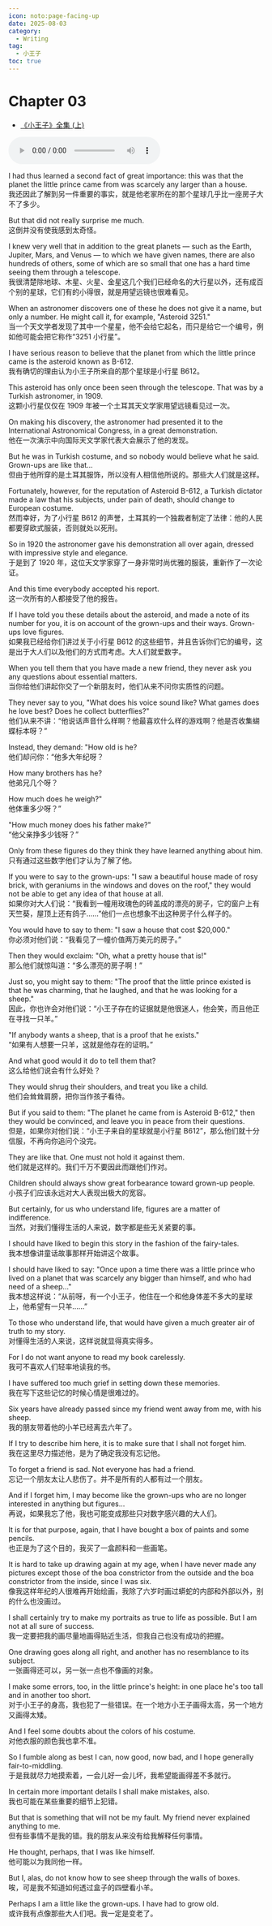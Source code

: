 ```yaml
---
icon: noto:page-facing-up
date: 2025-08-03
category:
  - Writing
tag:
  - 小王子
toc: true
---
```


# Chapter 03

- [《小王子》全集 (上) ](https://www.youtube.com/watch?v=StNJHi5b2oM&t=667s)

<audio controls>
  <source src="/audio/reading/prince/chapter3.mp3" type="audio/mpeg">
  check your browser for video.
</audio>
<div style="display: none;">
ffmpeg -i  xiao1.mp3 -ss 00:11:34 -to 00:17:05 -c copy chapter3.mp3
</div>

I had thus learned a second fact of great importance: this was that the planet the little prince came from was scarcely any larger than a house.  
我还因此了解到另一件重要的事实，就是他老家所在的那个星球几乎比一座房子大不了多少。

But that did not really surprise me much.  
这倒并没有使我感到太奇怪。

I knew very well that in addition to the great planets — such as the Earth, Jupiter, Mars, and Venus — to which we have given names, there are also hundreds of others, some of which are so small that one has a hard time seeing them through a telescope.  
我很清楚除地球、木星、火星、金星这几个我们已经命名的大行星以外，还有成百个别的星球，它们有的小得很，就是用望远镜也很难看见。

When an astronomer discovers one of these he does not give it a name, but only a number. He might call it, for example, "Asteroid 3251."  
当一个天文学者发现了其中一个星星，他不会给它起名，而只是给它一个编号，例如他可能会把它称作“3251 小行星”。

I have serious reason to believe that the planet from which the little prince came is the asteroid known as B-612.  
我有确切的理由认为小王子所来自的那个星球是小行星 B612。

This asteroid has only once been seen through the telescope. That was by a Turkish astronomer, in 1909.  
这颗小行星仅仅在 1909 年被一个土耳其天文学家用望远镜看见过一次。

On making his discovery, the astronomer had presented it to the International Astronomical Congress, in a great demonstration.  
他在一次演示中向国际天文学家代表大会展示了他的发现。

But he was in Turkish costume, and so nobody would believe what he said. Grown-ups are like that...  
但由于他所穿的是土耳其服饰，所以没有人相信他所说的。那些大人们就是这样。

Fortunately, however, for the reputation of Asteroid B-612, a Turkish dictator made a law that his subjects, under pain of death, should change to European costume.  
然而幸好，为了小行星 B612 的声誉，土耳其的一个独裁者制定了法律：他的人民都要穿欧式服装，否则就处以死刑。

So in 1920 the astronomer gave his demonstration all over again, dressed with impressive style and elegance.  
于是到了 1920 年，这位天文学家穿了一身非常时尚优雅的服装，重新作了一次论证。

And this time everybody accepted his report.  
这一次所有的人都接受了他的报告。

If I have told you these details about the asteroid, and made a note of its number for you, it is on account of the grown-ups and their ways. Grown-ups love figures.  
如果我已经给你们讲过关于小行星 B612 的这些细节，并且告诉你们它的编号，这是出于大人们以及他们的方式而考虑。大人们就爱数字。

When you tell them that you have made a new friend, they never ask you any questions about essential matters.  
当你给他们讲起你交了一个新朋友时，他们从来不问你实质性的问题。

They never say to you, "What does his voice sound like? What games does he love best? Does he collect butterflies?"  
他们从来不讲：“他说话声音什么样啊？他最喜欢什么样的游戏啊？他是否收集蝴蝶标本呀？”

Instead, they demand: "How old is he?  
他们却问你：“他多大年纪呀？

How many brothers has he?  
他弟兄几个呀？

How much does he weigh?"  
他体重多少呀？”

"How much money does his father make?"  
“他父亲挣多少钱呀？”

Only from these figures do they think they have learned anything about him.  
只有通过这些数字他们才认为了解了他。

If you were to say to the grown-ups: "I saw a beautiful house made of rosy brick, with geraniums in the windows and doves on the roof," they would not be able to get any idea of that house at all.  
如果你对大人们说：“我看到一幢用玫瑰色的砖盖成的漂亮的房子，它的窗户上有天竺葵，屋顶上还有鸽子……”他们一点也想象不出这种房子什么样子的。

You would have to say to them: "I saw a house that cost $20,000."  
你必须对他们说：“我看见了一幢价值两万美元的房子。”

Then they would exclaim: "Oh, what a pretty house that is!"  
那么他们就惊叫道：“多么漂亮的房子啊！”

Just so, you might say to them: "The proof that the little prince existed is that he was charming, that he laughed, and that he was looking for a sheep."  
因此，你也许会对他们说：“小王子存在的证据就是他很迷人，他会笑，而且他正在寻找一只羊。”

"If anybody wants a sheep, that is a proof that he exists."  
“如果有人想要一只羊，这就是他存在的证明。”

And what good would it do to tell them that?  
这么给他们说会有什么好处？

They would shrug their shoulders, and treat you like a child.  
他们会耸耸肩膀，把你当作孩子看待。

But if you said to them: "The planet he came from is Asteroid B-612," then they would be convinced, and leave you in peace from their questions.  
但是，如果你对他们说：“小王子来自的星球就是小行星 B612”，那么他们就十分信服，不再向你追问个没完。

They are like that. One must not hold it against them.  
他们就是这样的。我们千万不要因此而跟他们作对。

Children should always show great forbearance toward grown-up people.  
小孩子们应该永远对大人表现出极大的宽容。

But certainly, for us who understand life, figures are a matter of indifference.  
当然，对我们懂得生活的人来说，数字都是些无关紧要的事。

I should have liked to begin this story in the fashion of the fairy-tales.  
我本想像讲童话故事那样开始讲这个故事。

I should have liked to say: "Once upon a time there was a little prince who lived on a planet that was scarcely any bigger than himself, and who had need of a sheep..."  
我本想这样说：“从前呀，有一个小王子，他住在一个和他身体差不多大的星球上，他希望有一只羊……”

To those who understand life, that would have given a much greater air of truth to my story.  
对懂得生活的人来说，这样说就显得真实得多。

For I do not want anyone to read my book carelessly.  
我可不喜欢人们轻率地读我的书。

I have suffered too much grief in setting down these memories.  
我在写下这些记忆的时候心情是很难过的。

Six years have already passed since my friend went away from me, with his sheep.  
我的朋友带着他的小羊已经离去六年了。

If I try to describe him here, it is to make sure that I shall not forget him.  
我在这里尽力描述他，是为了确定我没有忘记他。

To forget a friend is sad. Not everyone has had a friend.  
忘记一个朋友太让人悲伤了。并不是所有的人都有过一个朋友。

And if I forget him, I may become like the grown-ups who are no longer interested in anything but figures...  
再说，如果我忘了他，我也可能变成那些只对数字感兴趣的大人们。

It is for that purpose, again, that I have bought a box of paints and some pencils.  
也正是为了这个目的，我买了一盒颜料和一些画笔。

It is hard to take up drawing again at my age, when I have never made any pictures except those of the boa constrictor from the outside and the boa constrictor from the inside, since I was six.  
像我这样年纪的人很难再开始绘画，我除了六岁时画过蟒蛇的内部和外部以外，别的什么也没画过。

I shall certainly try to make my portraits as true to life as possible. But I am not at all sure of success.  
我一定要把我的画尽量地画得贴近生活，但我自己也没有成功的把握。

One drawing goes along all right, and another has no resemblance to its subject.  
一张画得还可以，另一张一点也不像画的对象。

I make some errors, too, in the little prince's height: in one place he's too tall and in another too short.  
对于小王子的身高，我也犯了一些错误。在一个地方小王子画得太高，另一个地方又画得太矮。

And I feel some doubts about the colors of his costume.  
对他衣服的颜色我也拿不准。

So I fumble along as best I can, now good, now bad, and I hope generally fair-to-middling.  
于是我就尽力地摸索着，一会儿好一会儿坏，我希望能画得差不多就行。

In certain more important details I shall make mistakes, also.  
我也可能在某些重要的细节上犯错。

But that is something that will not be my fault. My friend never explained anything to me.  
但有些事情不是我的错。我的朋友从来没有给我解释任何事情。

He thought, perhaps, that I was like himself.  
他可能以为我同他一样。

But I, alas, do not know how to see sheep through the walls of boxes.  
唉，可是我不知道如何透过盒子的四壁看小羊。

Perhaps I am a little like the grown-ups. I have had to grow old.  
或许我有点像那些大人们吧。我一定是变老了。
